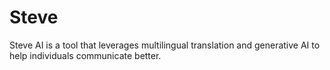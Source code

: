 # Steve

Steve AI is a tool that leverages multilingual translation and generative AI to help individuals communicate better.
